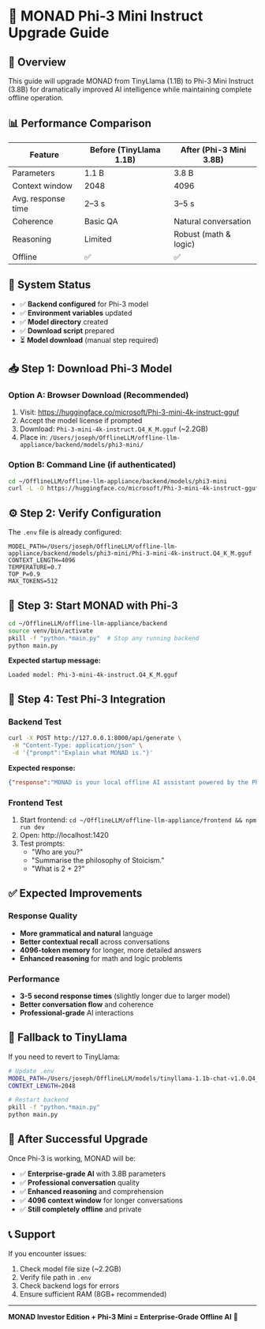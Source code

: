 # 🚀 MONAD Phi-3 Mini Instruct Upgrade Guide

## 🎯 Overview
This guide will upgrade MONAD from TinyLlama (1.1B) to Phi-3 Mini Instruct (3.8B) for dramatically improved AI intelligence while maintaining complete offline operation.

## 📊 Performance Comparison

| Feature            | Before (TinyLlama 1.1B) | After (Phi-3 Mini 3.8B) |
| ------------------ | ----------------------- | ----------------------- |
| Parameters         | 1.1 B                   | 3.8 B                   |
| Context window     | 2048                    | 4096                    |
| Avg. response time | 2–3 s                   | 3–5 s                   |
| Coherence          | Basic QA                | Natural conversation    |
| Reasoning          | Limited                 | Robust (math & logic)   |
| Offline            | ✅                       | ✅                       |

## 🔧 System Status
- ✅ **Backend configured** for Phi-3 model
- ✅ **Environment variables** updated
- ✅ **Model directory** created
- ✅ **Download script** prepared
- ⏳ **Model download** (manual step required)

## 📥 Step 1: Download Phi-3 Model

### Option A: Browser Download (Recommended)
1. Visit: https://huggingface.co/microsoft/Phi-3-mini-4k-instruct-gguf
2. Accept the model license if prompted
3. Download: `Phi-3-mini-4k-instruct.Q4_K_M.gguf` (~2.2GB)
4. Place in: `/Users/joseph/OfflineLLM/offline-llm-appliance/backend/models/phi3-mini/`

### Option B: Command Line (if authenticated)
```bash
cd ~/OfflineLLM/offline-llm-appliance/backend/models/phi3-mini
curl -L -O https://huggingface.co/microsoft/Phi-3-mini-4k-instruct-gguf/resolve/main/Phi-3-mini-4k-instruct.Q4_K_M.gguf
```

## ⚙️ Step 2: Verify Configuration

The `.env` file is already configured:
```env
MODEL_PATH=/Users/joseph/OfflineLLM/offline-llm-appliance/backend/models/phi3-mini/Phi-3-mini-4k-instruct.Q4_K_M.gguf
CONTEXT_LENGTH=4096
TEMPERATURE=0.7
TOP_P=0.9
MAX_TOKENS=512
```

## 🚀 Step 3: Start MONAD with Phi-3

```bash
cd ~/OfflineLLM/offline-llm-appliance/backend
source venv/bin/activate
pkill -f "python.*main.py"  # Stop any running backend
python main.py
```

**Expected startup message:**
```
Loaded model: Phi-3-mini-4k-instruct.Q4_K_M.gguf
```

## 🧪 Step 4: Test Phi-3 Integration

### Backend Test
```bash
curl -X POST http://127.0.0.1:8000/api/generate \
 -H "Content-Type: application/json" \
 -d '{"prompt":"Explain what MONAD is."}'
```

**Expected response:**
```json
{"response":"MONAD is your local offline AI assistant powered by the Phi-3 Mini Instruct model..."}
```

### Frontend Test
1. Start frontend: `cd ~/OfflineLLM/offline-llm-appliance/frontend && npm run dev`
2. Open: http://localhost:1420
3. Test prompts:
   - "Who are you?"
   - "Summarise the philosophy of Stoicism."
   - "What is 2 + 2?"

## ✅ Expected Improvements

### Response Quality
- **More grammatical and natural** language
- **Better contextual recall** across conversations
- **4096-token memory** for longer, more detailed answers
- **Enhanced reasoning** for math and logic problems

### Performance
- **3-5 second response times** (slightly longer due to larger model)
- **Better conversation flow** and coherence
- **Professional-grade** AI interactions

## 🔄 Fallback to TinyLlama

If you need to revert to TinyLlama:
```bash
# Update .env
MODEL_PATH=/Users/joseph/OfflineLLM/models/tinyllama-1.1b-chat-v1.0.Q4_K_M.gguf
CONTEXT_LENGTH=2048

# Restart backend
pkill -f "python.*main.py"
python main.py
```

## 🎉 After Successful Upgrade

Once Phi-3 is working, MONAD will be:
- ✅ **Enterprise-grade AI** with 3.8B parameters
- ✅ **Professional conversation** quality
- ✅ **Enhanced reasoning** and comprehension
- ✅ **4096 context window** for longer conversations
- ✅ **Still completely offline** and private

## 📞 Support

If you encounter issues:
1. Check model file size (~2.2GB)
2. Verify file path in `.env`
3. Check backend logs for errors
4. Ensure sufficient RAM (8GB+ recommended)

---

**MONAD Investor Edition + Phi-3 Mini = Enterprise-Grade Offline AI** 🚀

